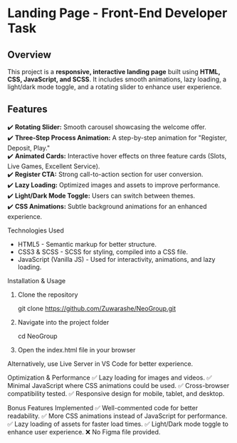 # Landing Page - Front-End Developer Task

## Overview

This project is a **responsive, interactive landing page** built using **HTML, CSS, JavaScript, and SCSS**. It includes smooth animations, lazy loading, a light/dark mode toggle, and a rotating slider to enhance user experience.   

## Features

✔️ **Rotating Slider:** Smooth carousel showcasing the welcome offer.  
✔️ **Three-Step Process Animation:** A step-by-step animation for "Register, Deposit, Play."  
✔️ **Animated Cards:** Interactive hover effects on three feature cards (Slots, Live Games, Excellent Service).  
✔️ **Register CTA:** Strong call-to-action section for user conversion.  
✔️ **Lazy Loading:** Optimized images and assets to improve performance.  
✔️ **Light/Dark Mode Toggle:** Users can switch between themes.  
✔️ **CSS Animations:** Subtle background animations for an enhanced experience.  

 Technologies Used

- HTML5 - Semantic markup for better structure.  
- CSS3 & SCSS - SCSS for styling, compiled into a CSS file.  
- JavaScript (Vanilla JS) - Used for interactivity, animations, and lazy loading.  

 Installation & Usage

1. Clone the repository  
   
   git clone https://github.com/Zuwarashe/NeoGroup.git

2. Navigate into the project folder

   cd NeoGroup

3. Open the index.html file in your browser

Alternatively, use Live Server in VS Code for better experience.

Optimization & Performance
✅ Lazy loading for images and videos.
✅ Minimal JavaScript where CSS animations could be used.
✅ Cross-browser compatibility tested.
✅ Responsive design for mobile, tablet, and desktop.

Bonus Features Implemented
✅ Well-commented code for better readability.
✅ More CSS animations instead of JavaScript for performance.
✅ Lazy loading of assets for faster load times.
✅ Light/Dark mode toggle to enhance user experience.
❌ No Figma file provided.


